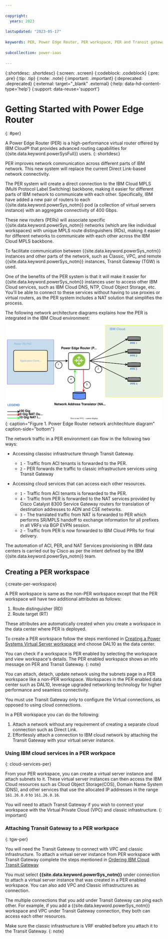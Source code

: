 ```yaml
---

copyright:
  years: 2023

lastupdated: "2023-05-17"

keywords: PER, Power Edge Router, PER workspace, PER and Transit gateway, IBM PER

subcollection: power-iaas

---
```


{:shortdesc: .shortdesc}
{:screen: .screen}
{:codeblock: .codeblock}
{:pre: .pre}
{:tip: .tip}
{:note: .note}
{:important: .important}
{:deprecated: .deprecated}
{:external: target="_blank" .external}
{:help: data-hd-content-type='help'}
{:support: data-reuse='support'}
<!-- {{site.data.keyword.powerSys_notm}} -->

# Getting Started with Power Edge Router
{: #per}

A Power Edge Router (PER) is a high-performance virtual router offered by IBM Cloud&reg; that provides advanced routing capabilities for {{site.data.keyword.powerSysFull}} users.
{: shortdesc}

PER improves network communication across different parts of IBM network. This new system will replace the current Direct Link-based network connectivity.

The PER system will create a direct connection to the IBM Cloud MPLS (Multi Protocol Label Switching) backbone, making it easier for different parts of IBM network to communicate with each other. Specifically, IBM have added a new pair of routers to each {{site.data.keyword.powerSys_notm}} pod (a collection of virtual servers instance) with an aggregate connectivity of 400 Gbps.

These new routers (PERs) will associate specific {{site.data.keyword.powerSys_notm}} networks (which are like individual workspaces) with unique MPLS route distinguishers (RDs), making it easier for different networks to communicate with each other across the IBM Cloud MPLS backbone.

To facilitate communication between {{site.data.keyword.powerSys_notm}} instances and other parts of the network, such as Classic, VPC, and remote {{site.data.keyword.powerSys_notm}} instances, Transit Gateway (TGW) is used.

One of the benefits of the PER system is that it will make it easier for {{site.data.keyword.powerSys_notm}} instances user to access other IBM Cloud services, such as IBM Cloud DNS, NTP, Cloud Object Storage, etc. You'll be able to connect to these services without having to use proxies or virtual routers, as the PER system includes a NAT solution that simplifies the process.

The following network architecture diagrams explains how the PER is integrated in the IBM Cloud environment:

![Power Edge Router network architechture diagram](./images/per-network-arch-diag.svg "Power Edge Router network architechture diagram"){: caption="Figure 1. Power Edge Router network architechture diagram" caption-side="bottom"}

The network traffic in a PER environment can flow in the following two ways:
- Accessing classisc infrastructure thruogh Transit Gateway.
  - `1` - Traffic from ACI tenants is forwarded to the PER.
  - `2` - PER forwards the traffic to classic infrastructure services using Transit Gateway
   
- Accessing cloud services that can access each other resources.
  - `1`	- Traffic from ACI tenants is forwarded to the PER.
  - `4`	- Traffic from PER is forwarded to the NAT services provided by Cisco Catalyst 8300 Service Gateway routers for translation of destination addresses to ADN and CSE networks.
  - `3`	- The translated traffic from NAT is forwarded to PER which performs SR/MPLS handoff to exchange information for all prefixes in all VRFs via BGP EVPN session. 
  - `2` - Traffic from PER is now  forwarded to IBM Cloud PPRs for final delivery.
  <!-- what is the full form of PPR? -->

The automation of ACI, PER, and NAT Services provisioning in IBM data centers is carried out by Cisco as per the intent defined by the IBM {{site.data.keyword.powerSys_notm}} team. 

## Creating a PER workspace
{:create-per-workspace}

<!-- Q: Does a user gets the option to choose b/w PER or a non-PER workspace? -->
A PER workspace is same as the non-PER workspace except that the PER workspace will have two additional attributes as follows:
1.	Route distinguisher (RD)
2.	Route target (RT)
<!-- Q: How do I check back that my workspace have these 2 attr? -->

These attributes are automatically created when you create a workspace in the data center where PER is deployed.

To create a PER workspace follow the steps mentioned in [Creating a Power Systems Virtual Server workspace](/docs/power-iaas?topic=power-iaas-creating-power-virtual-server#creating-service) and choose DAL10 as the data center.
<!-- Q: Pprovide a list of data centers have PER deployed in them: -->
<!-- Q: Is there any TGW API that lists all the PER supported DCs -->
You can check if a workspace is PER enabled by selecting the workspace and view workspace's details. The PER enabled workspace shows an info message on PER and Transit Gateway.
{: note}

You can attach, detach, update network using the subnets page in a PER workspace like a non-PER workspace. Workspaces in the PER enabled data center such as DAL10, leverage upgraded networking technology for higher performance and seamless connectivity.

You must use Transit Gateway only to configure the Virtual connections, as opposed to using cloud connections.

In a PER workspace you can do the following:
1.	Attach a network without any requirement of creating a separate cloud connection such as Direct Link.
2.	Effortlessly attach a connection to IBM cloud network by attaching the Transit Gateway with your virtual server instance.

### Using IBM cloud services in a PER workpace
{: cloud-services-per}

From your PER workspace, you can create a virtual server instance and attach subnets to it. These virtual server instances can then access the IBM Cloud resources such as Cloud Object Storage(COS), Domain Name System (DNS), and other services that use the allocated IP addresses in the range `161.26.0.0` to `161.26.0.16`.

You will need to attach Transit Gateway if you wish to connect your workspace with the Virtual Private Cloud (VPC) and classic infrastructure.
{: important}

### Attaching Transit Gateway to a PER workpace
{: tgw-per}

You will need the Transit Gateway to connect with VPC and classic infrastructure. To attach a virtual server instance from PER workspace with Transit Gateway complete the steps mentioned in [Ordering IBM Cloud Transit Gateway](/docs/transit-gateway?topic=transit-gateway-ordering-transit-gateway&interface=ui)

You must select **{{site.data.keyword.powerSys_notm}}** under connection to attach a virtual server instance that was created in a PER enabled workspace. You can also add VPC and Classic infrastructures as connection. 

The multiple connections that you add under Transit Gateway can ping each other. For example, if you add a {{site.data.keyword.powerSys_notm}} workspace and VPC under Transit Gateway connection, they both can access each other resources.
<!-- Check correctness -->

Make sure the classic infrastructure is VRF enabled before you attach it to the Transit Gateway.
{: note}
